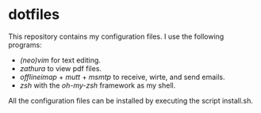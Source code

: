 # dotfiles
This repository contains my configuration files. I use the following programs:
+ *(neo)vim* for text editing.
+ *zathura* to view pdf files.
+ *offlineimap* + *mutt* + *msmtp* to receive, wirte, and send emails.
+ *zsh* with the *oh-my-zsh* framework as my shell. 

All the configuration files can be installed by executing the script install.sh. 
